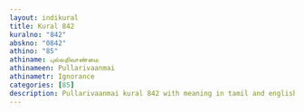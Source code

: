 ```yaml
---
layout: indikural
title: Kural 842
kuralno: "842"
abskno: "0842"
athino: "85"
athiname: புல்லறிவாண்மை
athinameen: Pullarivaanmai
athinametr: Ignorance
categories: [85]
description: Pullarivaanmai kural 842 with meaning in tamil and english 
---
```


